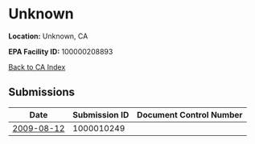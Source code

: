 # Unknown

**Location:** Unknown, CA

**EPA Facility ID:** 100000208893

[Back to CA Index](../../index.md)

## Submissions

| Date | Submission ID | Document Control Number |
|------|--------------|-------------------------|
| [2009-08-12](submissions/1000010249.md) | 1000010249 |  |
